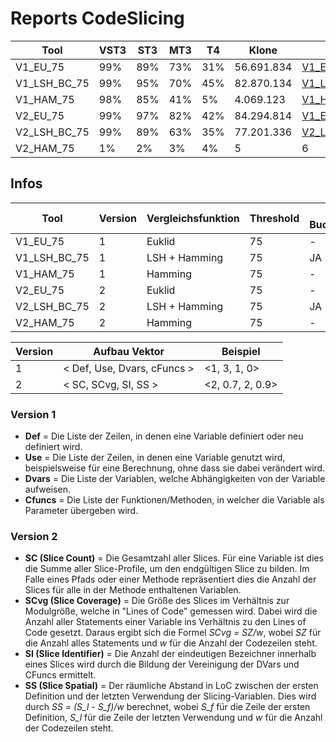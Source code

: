 # Reports CodeSlicing 


| Tool         | VST3 | ST3 | MT3 | T4  | Klone      | Report                                               | Precision_Report |
| ------------ | ---- | --- | --- | --- | ---------- | ---------------------------------------------------- | ---------------- |
| V1_EU_75     | 99%  | 89% | 73% | 31% | 56.691.834 | [V1_EU_75_report](./reports/V1_EU_75_report)         | [V1_EU_75_precision_report](./reports_precision/V1_EU_75_precision_report.txt)  |
| V1_LSH_BC_75 | 99%  | 95% | 70% | 45% | 82.870.134 | [V1_LSH_BC_75_report](./reports/V1_LSH_BC_75_report) | [V1_LSH_BC_75_precision_report](./reports_precision/V1_LSH_BC_75_precision_report.txt) |
| V1_HAM_75    | 98%  | 85% | 41% | 5% | 4.069.123 | [V1_HAM_75_report](./reports/V1_HAM_75_report)       | [V1_HAM_75_precision_report](./reports_precision/V1_HAM_75_precision_report.txt)  |
| V2_EU_75     | 99%  | 97% | 82% | 42% | 84.294.814 | [V1_EU_75_report](./reports/V1_EU_75_report)         | [V2_EU_75_precision_report](./reports_precision/V2_EU_75_precision_report.txt) |
| V2_LSH_BC_75 | 99%  | 89% | 63% | 35% | 77.201.336 | [V2_LSH_BC_75_report](./reports/V2_LSH_BC_75_report) | [V2_LSH_BC_75_precision_report](./reports_precision/V2_LSH_BC_75_precision_report.txt) |
| V2_HAM_75    | 1%   | 2%  | 3%  | 4%  | 5          | 6                                                    | 7                |


## Infos 

| Tool         | Version | Vergleichsfunktion | Threshold | mit BucketCleanup? |
| ------------ | ------- | ------------------ | --------- | ------------------ |
| V1_EU_75     | 1       | Euklid             | 75        | -                  |
| V1_LSH_BC_75 | 1       | LSH + Hamming      | 75        | JA                 |
| V1_HAM_75    | 1       | Hamming            | 75        | -                  |
| V2_EU_75     | 2       | Euklid             | 75        | -                  |
| V2_LSH_BC_75 | 2       | LSH + Hamming      | 75        | JA                 |
| V2_HAM_75    | 2       | Hamming            | 75        | -                  |


| Version | Aufbau Vektor               | Beispiel         |
| ------- | --------------------------- | ---------------- |
| 1       | < Def, Use, Dvars, cFuncs > | <1, 3, 1, 0>     |
| 2       | < SC, SCvg, SI, SS >        | <2, 0.7, 2, 0.9> |


### Version 1 

*  **Def** = Die Liste der Zeilen, in denen eine Variable definiert oder neu definiert wird.
*  **Use** = Die Liste der Zeilen, in denen eine Variable genutzt wird, beispielsweise für eine Berechnung, ohne dass sie dabei verändert wird.
*  **Dvars** = Die Liste der Variablen, welche Abhängigkeiten von der Variable aufweisen.  
*  **Cfuncs** = Die Liste der Funktionen/Methoden, in welcher die Variable als Parameter übergeben wird.


### Version 2

* **SC (Slice Count)** = Die Gesamtzahl aller Slices. Für eine Variable ist dies die Summe aller Slice-Profile, um den endgültigen Slice zu bilden. Im Falle eines Pfads oder einer Methode repräsentiert dies die Anzahl der Slices für alle in der Methode enthaltenen Variablen. 
* **SCvg (Slice Coverage)** = Die Größe des Slices im Verhältnis zur Modulgröße, welche in "Lines of Code" gemessen wird. Dabei wird die Anzahl aller Statements einer Variable ins Verhältnis zu den Lines of Code gesetzt. Daraus ergibt sich die Formel *SCvg = SZ/w*, wobei *SZ* für die Anzahl alles Statements und *w* für die Anzahl der Codezeilen steht.
* **SI (Slice Identifier)** = Die Anzahl der eindeutigen Bezeichner innerhalb eines Slices wird durch die Bildung der Vereinigung der DVars und CFuncs ermittelt.
* **SS (Slice Spatial)** = Der räumliche Abstand in LoC zwischen der ersten Definition und der letzten Verwendung der Slicing-Variablen. Dies wird durch *SS = (S_l - S_f)/w* berechnet, wobei *S_f* für die Zeile der ersten Definition, *S_l* für die Zeile der letzten Verwendung und *w* für die Anzahl der Codezeilen steht. 


